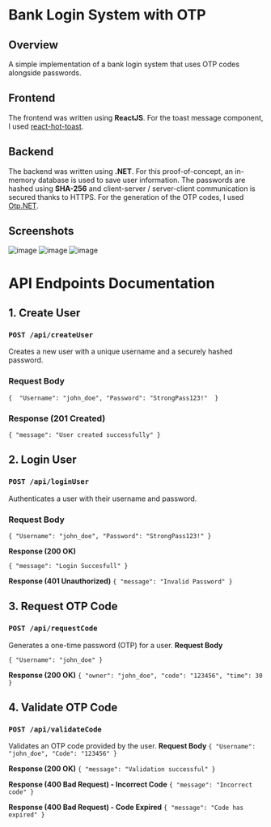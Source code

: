 # Bank Login System with OTP

## Overview

A simple implementation of a bank login system that uses OTP codes alongside passwords.

## Frontend

The frontend was written using **ReactJS**. For the toast message component, I used [react-hot-toast](https://react-hot-toast.com/).

## Backend

The backend was written using **.NET**. For this proof-of-concept, an in-memory database is used to save user information. The passwords are hashed using **SHA-256** and client-server / server-client communication is secured thanks to HTTPS. For the generation of the OTP codes, I used [Otp.NET](https://www.nuget.org/packages/Otp.NET/1.2.2).

## Screenshots

![image](https://github.com/user-attachments/assets/cedc4628-bfe4-469c-ad49-83fb275afbd7)
![image](https://github.com/user-attachments/assets/fc96cea6-f479-4ef3-b456-4250da59274d)
![image](https://github.com/user-attachments/assets/61aff540-b4fc-410d-8095-cb4863846a47)



# API Endpoints Documentation
## 1. **Create User**

### `POST /api/createUser`

Creates a new user with a unique username and a securely hashed password.

### **Request Body**
``{ 
	"Username": "john_doe", "Password": "StrongPass123!" 
	}``
### **Response (201 Created)**
``{
  "message": "User created successfully"
}``
## 2. **Login User**

### `POST /api/loginUser`

Authenticates a user with their username and password.

### **Request Body**

``
{ "Username": "john_doe", "Password": "StrongPass123!" }
``

**Response (200 OK)**

``{
  "message": "Login Succesfull"
}
``

**Response (401 Unauthorized)**
``{
  "message": "Invalid Password"
}
``
## 3. **Request OTP Code**

### `POST /api/requestCode`

Generates a one-time password (OTP) for a user.
**Request Body**

``{
  "Username": "john_doe"
}
``

**Response (200 OK)**
``{
  "owner": "john_doe",
  "code": "123456",
  "time": 30
}
``
## 4. **Validate OTP Code**

### `POST /api/validateCode`

Validates an OTP code provided by the user.
**Request Body**
``{
  "Username": "john_doe",
  "Code": "123456"
}
``

**Response (200 OK)**
``{
  "message": "Validation successful"
}
``

**Response (400 Bad Request) - Incorrect Code**
``{
  "message": "Incorrect code"
}``

**Response (400 Bad Request) - Code Expired**
``{
  "message": "Code has expired"
}
``
